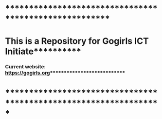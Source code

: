 # ******************************************************
# This is a Repository for Gogirls ICT Initiate**********
### Current website: https://gogirls.org***************************
# *****************************************************************